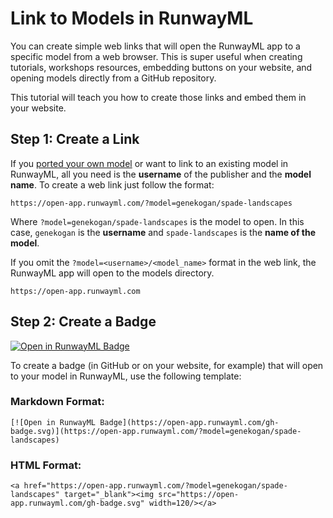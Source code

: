 # Link to Models in RunwayML

You can create simple web links that will open the RunwayML app to a specific model from a web browser. This is super useful when creating tutorials, workshops resources, embedding buttons on your website, and opening models directly from a GitHub repository.

This tutorial will teach you how to create those links and embed them in your website.

## Step 1: Create a Link

If you [ported your own model](/how-to/import-models) or want to link to an existing model in RunwayML, all you need is the **username** of the publisher and the **model name**. To create a web link just follow the format:

```
https://open-app.runwayml.com/?model=genekogan/spade-landscapes
```

Where `?model=genekogan/spade-landscapes` is the model to open. In this case, `genekogan` is the **username** and `spade-landscapes` is the **name of the model**.

If you omit the `?model=<username>/<model_name>` format in the web link, the RunwayML app will open to the models directory.

```
https://open-app.runwayml.com
```

## Step 2: Create a Badge

[![Open in RunwayML Badge](https://open-app.runwayml.com/gh-badge.svg)](https://open-app.runwayml.com/?model=genekogan/spade-landscapes)

To create a badge (in GitHub or on your website, for example) that will open to your model in RunwayML, use the following template:

### Markdown Format:

```
[![Open in RunwayML Badge](https://open-app.runwayml.com/gh-badge.svg)](https://open-app.runwayml.com/?model=genekogan/spade-landscapes)
```

### HTML Format:
```
<a href="https://open-app.runwayml.com/?model=genekogan/spade-landscapes" target="_blank"><img src="https://open-app.runwayml.com/gh-badge.svg" width=120/></a>
```
